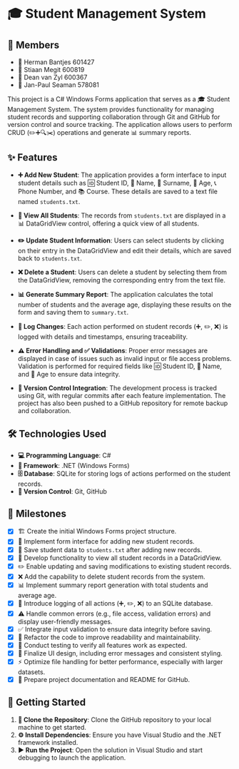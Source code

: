 # 🎓 Student Management System

## 👥 Members

- 👤 Herman Bantjes 601427
- 👤 Stiaan Megit 600819
- 👤 Dean van Zyl 600367
- 👤 Jan-Paul Seaman 578081

This project is a C# Windows Forms application that serves as a 🎓 Student Management System. The system provides functionality for managing student records and supporting collaboration through Git and GitHub for version control and source tracking. The application allows users to perform CRUD (✏️➕🔍✂️) operations and generate 📊 summary reports.

## ✨ Features

- **➕ Add New Student**: The application provides a form interface to input student details such as 🆔 Student ID, 📝 Name, 🧬 Surname, 🎂 Age, 📞 Phone Number, and 📚 Course. These details are saved to a text file named `students.txt`.

- **👀 View All Students**: The records from `students.txt` are displayed in a 📊 DataGridView control, offering a quick view of all students.

- **✏️ Update Student Information**: Users can select students by clicking on their entry in the DataGridView and edit their details, which are saved back to `students.txt`.

- **❌ Delete a Student**: Users can delete a student by selecting them from the DataGridView, removing the corresponding entry from the text file.

- **📊 Generate Summary Report**: The application calculates the total number of students and the average age, displaying these results on the form and saving them to `summary.txt`.

- **📝 Log Changes**: Each action performed on student records (➕, ✏️, ❌) is logged with details and timestamps, ensuring traceability.

- **⚠️ Error Handling and ✅ Validations**: Proper error messages are displayed in case of issues such as invalid input or file access problems. Validation is performed for required fields like 🆔 Student ID, 📝 Name, and 🎂 Age to ensure data integrity.

- **🔄 Version Control Integration**: The development process is tracked using Git, with regular commits after each feature implementation. The project has also been pushed to a GitHub repository for remote backup and collaboration.

## 🛠️ Technologies Used

- **💻 Programming Language**: C#
- **🔧 Framework**: .NET (Windows Forms)
- **🗄️ Database**: SQLite for storing logs of actions performed on the student records.
- **🔄 Version Control**: Git, GitHub

## 🎯 Milestones

- [x] 🏗️ Create the initial Windows Forms project structure.
- [x] 📝 Implement form interface for adding new student records.
- [x] 💾 Save student data to `students.txt` after adding new records.
- [x] 👀 Develop functionality to view all student records in a DataGridView.
- [x] ✏️ Enable updating and saving modifications to existing student records.
- [x] ❌ Add the capability to delete student records from the system.
- [x] 📊 Implement summary report generation with total students and average age.
- [x] 📝 Introduce logging of all actions (➕, ✏️, ❌) to an SQLite database.
- [x] ⚠️ Handle common errors (e.g., file access, validation errors) and display user-friendly messages.
- [x] ✅ Integrate input validation to ensure data integrity before saving.
- [x] 🔄 Refactor the code to improve readability and maintainability.
- [x] 🧪 Conduct testing to verify all features work as expected.
- [x] 🎨 Finalize UI design, including error messages and consistent styling.
- [x] ⚡ Optimize file handling for better performance, especially with larger datasets.
- [x] 📄 Prepare project documentation and README for GitHub.

## 🚀 Getting Started

1. **🔗 Clone the Repository**: Clone the GitHub repository to your local machine to get started.
2. **⚙️ Install Dependencies**: Ensure you have Visual Studio and the .NET framework installed.
3. **▶️ Run the Project**: Open the solution in Visual Studio and start debugging to launch the application.

